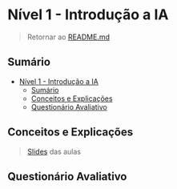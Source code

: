 # Nível 1 - Introdução a IA

> Retornar ao [README.md](../../../README.md)

## Sumário

- [Nível 1 - Introdução a IA](#nível-1---introdução-a-ia)
  - [Sumário](#sumário)
  - [Conceitos e Explicações](#conceitos-e-explicações)
  - [Questionário Avaliativo](#questionário-avaliativo)

## Conceitos e Explicações

> [Slides](../pdf/n1.pdf) das aulas

## Questionário Avaliativo
